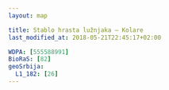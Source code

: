 ```yaml
---
layout: map

title: Stablo hrasta lužnjaka – Kolare
last_modified_at: 2018-05-21T22:45:17+02:00

WDPA: [555588991]
BioRaS: [82]
geoSrbija:
  L1_182: [26]
---
```

